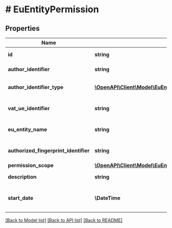 # # EuEntityPermission

## Properties

Name | Type | Description | Notes
------------ | ------------- | ------------- | -------------
**id** | **string** | Identyfikator uprawnienia. | [optional]
**author_identifier** | **string** | Identyfikator uprawniającego. | [optional]
**author_identifier_type** | [**\OpenAPI\Client\Model\EuEntityPermissionsAuthorIdentifierType**](EuEntityPermissionsAuthorIdentifierType.md) | Typ identyfikatora uprawniającego. | [optional]
**vat_ue_identifier** | **string** | Identyfikator podmiotu unijnego. | [optional]
**eu_entity_name** | **string** | Nazwa podmiotu unijnego. | [optional]
**authorized_fingerprint_identifier** | **string** | Uprawniony odcisk palca certyfikatu. | [optional]
**permission_scope** | [**\OpenAPI\Client\Model\EuEntityPermissionsQueryPermissionType**](EuEntityPermissionsQueryPermissionType.md) | Uprawnienie. | [optional]
**description** | **string** | Opis uprawnienia. | [optional]
**start_date** | **\DateTime** | Data rozpoczęcia obowiązywania uprawnienia. | [optional]

[[Back to Model list]](../../README.md#models) [[Back to API list]](../../README.md#endpoints) [[Back to README]](../../README.md)
